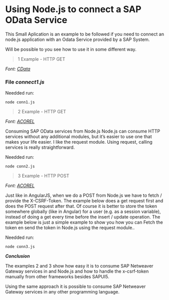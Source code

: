 # Using Node.js to connect a SAP OData Service


<p> This Small Aplication is an example to be followed if you need to connect an node.js application with an Odata Service provided by a SAP System.</p>
<p> Will be possible to you see how to use it in some different way.</p>

> 1 Example - HTTP GET

<i>Font: [CData](https://www.cdata.com/kb/tech/sap-odata-nodejs.rst) </i>

### File <i>connect1.js</i>

Needded run: 

```node conn1.js```

> 2 Example - HTTP GET

<i>Font: [ACOREL](https://www.acorel.nl/2016/12/consuming-sap-odata-services-from-angularjs-and-or-node-js/) </i>

Consuming SAP OData services from Node.js
Node.js can consume HTTP services without any additional modules, but it’s easier to use one that makes your life easier. I like the request module. Using request, calling services is really straightforward.

Needded run: 

```node conn2.js```


> 3 Example - HTTP POST

<i>Font: [ACOREL](https://www.acorel.nl/2016/12/consuming-sap-odata-services-from-angularjs-and-or-node-js/) </i>

Just like in AngularJS, when we do a POST from Node.js we have to fetch / provide the X-CSRF-Token. The example below does a get request first and does the POST request after that. Of course it is better to store the token somewhere globally (like in Angular) for a user (e.g. as a session variable), instead of doing a get every time before the insert / update operation. The example below is just a simple example to show you how you can Fetch the token en send the token in Node.js using the request module..

Needded run: 

```node conn3.js```

<p><b><i>Conclusion</i></b><p>
<p>The examples 2 and 3 show how easy it is to consume SAP Netweaver Gateway services in and Node.js and how to handle the x-csrf-token manually from other frameworks besides SAPUI5.</p>
<p>Using the same approach it is possible to consume SAP Netweaver Gateway services in any other programming language.</p>
